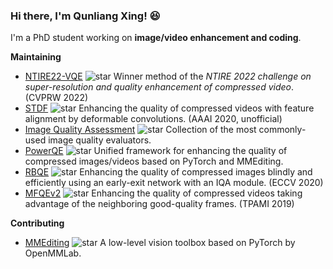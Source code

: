 ### Hi there, I'm Qunliang Xing! :satisfied:

I'm a PhD student working on **image/video enhancement and coding**.

**Maintaining**

- [NTIRE22-VQE](https://github.com/ryanxingql/winner-ntire22-vqe) ![star](https://img.shields.io/github/stars/ryanxingql/winner-ntire22-vqe?style=social) Winner method of the *NTIRE 2022 challenge on super-resolution and quality enhancement of compressed video*. (CVPRW 2022)
- [STDF](https://github.com/ryanxingql/stdf-pytorch) ![star](https://img.shields.io/github/stars/ryanxingql/stdf-pytorch?style=social) Enhancing the quality of compressed videos with feature alignment by deformable convolutions. (AAAI 2020, unofficial)
- [Image Quality Assessment](https://github.com/ryanxingql/image-quality-assessment-toolbox) ![star](https://img.shields.io/github/stars/ryanxingql/image-quality-assessment-toolbox?style=social) Collection of the most commonly-used image quality evaluators.
- [PowerQE](https://github.com/ryanxingql/powerqe) ![star](https://img.shields.io/github/stars/ryanxingql/powerqe?style=social) Unified framework for enhancing the quality of compressed images/videos based on PyTorch and MMEditing.
- [RBQE](https://github.com/ryanxingql/rbqe) ![star](https://img.shields.io/github/stars/ryanxingql/rbqe?style=social) Enhancing the quality of compressed images blindly and efficiently using an early-exit network with an IQA module. (ECCV 2020)
- [MFQEv2](https://github.com/ryanxingql/mfqev2.0) ![star](https://img.shields.io/github/stars/ryanxingql/mfqev2.0?style=social) Enhancing the quality of compressed videos taking advantage of the neighboring good-quality frames. (TPAMI 2019)

**Contributing**

- [MMEditing](https://github.com/open-mmlab/mmediting) ![star](https://img.shields.io/github/stars/open-mmlab/mmediting?style=social) A low-level vision toolbox based on PyTorch by OpenMMLab.

